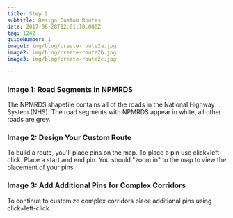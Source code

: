 ```yaml
---
title: Step 2
subtitle: Design Custom Routes
date: 2017-08-28T12:01:10.000Z
tag: 1242
guideNumber: 1
image1: img/blog/create-route2a.jpg
image2: img/blog/create-route2b.jpg
image3: img/blog/create-route2c.jpg

---
```



### Image 1: Road Segments in NPMRDS
The NPMRDS shapefile contains all of the roads in the National Highway System (NHS). The road segments with NPMRDS appear in white, all other roads are grey.

### Image 2: Design Your Custom Route
To build a route, you'll place pins on the map. To place a pin use click+left-click. Place a start and end pin. You should "zoom in" to the map to view the placement of your pins.

### Image 3: Add Additional Pins for Complex Corridors
To continue to customize complex corridors place additional pins using click+left-click.